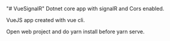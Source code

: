 "# VueSignalR" 
Dotnet core app with signalR and Cors enabled.

VueJS app created with vue cli.

Open web project and do yarn install before yarn serve.
